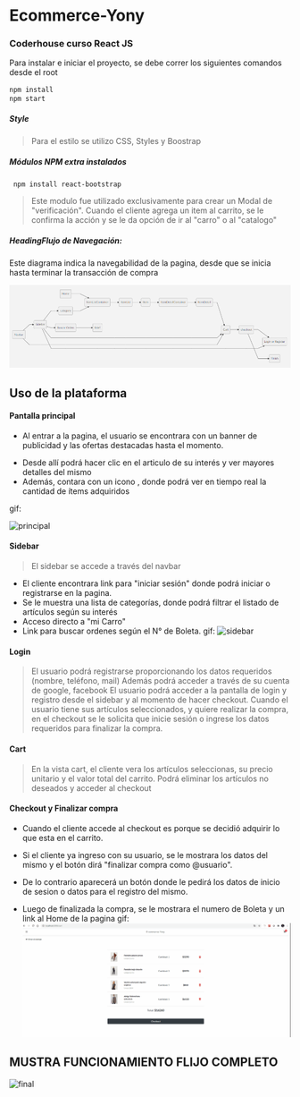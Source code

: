 # Ecommerce-Yony

  
  

### Coderhouse curso React JS

  

Para instalar e iniciar el proyecto, se debe correr los siguientes comandos desde el root


    npm install
    npm start

  
  
##### Style

> Para el estilo se utilizo CSS, Styles y Boostrap

##### Módulos NPM extra instalados

     npm install react-bootstrap


> Este modulo fue utilizado exclusivamente para crear un Modal de "verificación".
>Cuando el cliente agrega un item al carrito, se le confirma la acción y se le da opción de ir al "carro" o al "catalogo"



##### HeadingFlujo de Navegación:
Este diagrama indica la navegabilidad de la pagina, desde que se inicia hasta terminar la transacción de compra
  

![flujo](./docs/flujo.png)


## Uso de la plataforma
#### Pantalla principal

> 

 - Al entrar a la pagina, el usuario se encontrara con un banner de
   publicidad y las ofertas destacadas hasta el momento.
   >
 -  Desde allí podrá hacer clic en el articulo de su interés y ver mayores detalles del mismo
 - Además, contara con un icono , donde podrá ver en tiempo real la cantidad de ítems adquiridos
 
 gif:
 
![principal](./docs/principal.gif)

#### Sidebar

> El sidebar se accede a través del navbar

 - El cliente encontrara link para "iniciar sesión" donde podrá iniciar o registrarse en la pagina.
 - Se le muestra una lista de categorías, donde podrá filtrar el listado de artículos según su interés
 - Acceso directo a "mi Carro"
 - Link para buscar ordenes según el N° de Boleta. 
gif:
![sidebar](./docs/sidebar.gif)


#### Login

> El usuario podrá registrarse proporcionando los datos requeridos (nombre, teléfono, mail)
> Además podrá acceder a través de su cuenta de google, facebook
> El usuario podrá acceder a la pantalla de login y registro desde el sidebar y al momento de hacer checkout.
> Cuando el usuario tiene sus artículos seleccionados, y quiere realizar la compra, en el checkout se le solicita que inicie sesión o ingrese los datos requeridos para finalizar la compra.

#### Cart

> En la vista cart, el cliente vera los artículos seleccionas, su precio unitario y el valor total del carrito.
> Podrá eliminar los artículos no deseados y acceder al checkout

#### Checkout y Finalizar compra


 - Cuando el cliente accede al checkout es porque se decidió adquirir lo
   que esta en el carrito.
   
 - Si el cliente ya ingreso con su usuario, se le mostrara los datos del
   mismo y el botón dirá "finalizar compra como @usuario".
   
 - De lo contrario aparecerá un botón donde le pedirá los datos de
   inicio de sesion o datos para el registro del mismo.
   
 - Luego de finalizada la compra, se le mostrara el numero de Boleta y un link al Home de la pagina
gif:
![checkout](./docs/checkout.gif)


## MUSTRA FUNCIONAMIENTO FLIJO COMPLETO
![final](./docs/final.gif)